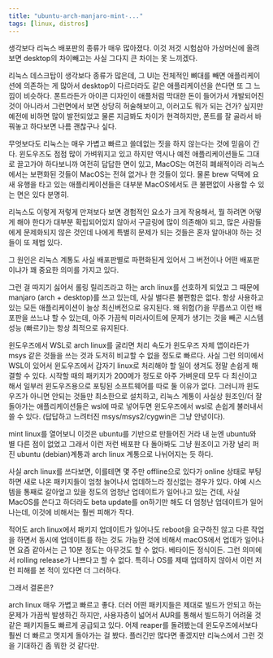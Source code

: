 ```yaml
---
title: "ubuntu-arch-manjaro-mint-..."
tags: [linux, distros]
---
```


생각보다 리눅스 배포판의 종류가 매우 많아졌다. 이것 저것 시험삼아 가상머신에 올려보면 desktop의 차이빼고는 사실 그다지 큰 차이는 못 느끼겠다.

리눅스 데스크탑이 생각보다 종류가 많은데, 그 UI는 전체적인 뼈대를 빼면 애플리케이션에 의존하는 게 많아서 desktop이 다르더라도 같은 애플리케이션을 쓴다면 또 그 느낌이 비슷하다. 폰트라든가 아이콘 디자인이 애플처럼 막대한 돈이 들어가서 개발되어진 것이 아니라서 그런면에서 보면 상당히 허술해보이고, 이러고도 뭐가 되는 건가? 싶지만 예전에 비하면 많이 발전되었고 물론 지금봐도 차이가 현격하지만, 폰트를 잘 골라서 바꿔놓고 하다보면 나름 괜찮구나 싶다. 

무엇보다도 리눅스는 매우 가볍고 빠르고 쓸데없는 짓을 하지 않는다는 것에 믿음이 간다. 윈도우즈도 점점 많이 가벼워지고 있고 하지만 역시나 예전 애플리케이션들도 그대로 끌고가야 하다보니까 여전히 답답한 면이 있고, MacOS는 여전히 폐쇄적이라 리눅스에서는 보편화된 것들이 MacOS는 전혀 없거나 한 것들이 있다. 물론 brew 덕택에 요새 유행을 타고 있는 애플리케이션들은 대부분 MacOS에서도 큰 불편없이 사용할 수 있는 면은 있다 분명히.

리눅스도 이렇게 저렇게 만져보다 보면 경험적인 요소가 크게 작용해서, 뭘 하려면 어떻게 해야 한다가 대부분 확립되어있지 않아서 구글링에 많이 의존해야 되고, 많은 사람들에게 문제화되지 않은 것인데 나에게 특별히 문제가 되는 것들은 혼자 알아내야 하는 것들이 또 제법 있다.

그 원인은 리눅스 계통도 사실 배포판별로 파편화된게 있어서 그 버전이나 어떤 배포판이냐가 꽤 중요한 의미를 가지고 있다. 

그런 걸 따지기 싫어서 롤링 릴리즈라고 하는 arch linux를 선호하게 되었고 그 때문에 manjaro (arch + desktop)를 쓰고 있는데, 사실 별다른 불편함은 없다. 항상 사용하고 있는 모든 애플리케이션이 늘상 최신버전으로 유지된다. 왜 위험(?)을 무릅쓰고 이런 배포판을 쓰느냐 할 수 있는데, 아주 가끔씩 미러사이트에 문제가 생기는 것을 빼곤 시스템 성능 (빠르기)는 항상 최적으로 유지된다. 

윈도우즈에서 WSL로 arch linux를 굴리면 처리 속도가 윈도우즈 자체 앱이라든가 msys 같은 것들을 쓰는 것과 도저히 비교할 수 없을 정도로 빠르다. 사실 그런 의미에서 WSL이 있어서 윈도우즈에서 갑자기 linux로 처리해야 할 일이 생겨도 정말 손쉽게 해결할 수 있다. 시작할 때의 패키지가 200메가 정도로 아주 가벼운데 모두 다 최신이고 해서 일부러 윈도우즈용으로 포팅된 소프트웨어를 따로 둘 이유가 없다. 그러니까 윈도우즈가 아니면 안되는 것들만 최소한으로 설치하고, 리눅스 계통이 사실상 원조인/더 잘 돌아가는 애플리케이션들은 wsl에 따로 넣어두면 윈도우즈에서 wsl로 손쉽게 불러내서 쓸 수 있다. (답답하고 느려터진 msys/msys2/cygwin은 그냥 안녕이다).

mint linux를 열어보니 이것은 ubuntu를 기반으로 만들어진 거라 내 눈엔 ubuntu와 별 다른 점이 없었고 그래서 이런 저런 배포판 다 돌아봐도 그냥 원조이고 가장 널리 퍼진 ubuntu (debian)계통과 arch linux 계통으로 나뉘어지는 듯 하다.

사실 arch linux를 쓰다보면, 이를테면 몇 주만 offline으로 있다가 online 상태로 부팅하면 새로 나온 패키지들이 엄청 늘어나서 업데하느라 정신없는 경우가 있다. 아예 시스템을 통째로 갈아엎고 있을 정도의 엄청난 업데이트가 일어나고 있는 건데, 사실 MacOS를 쓴다고 하더라도 beta update를 on하기만 해도 더 엄청난 업데이트가 일어나는데, 이것에 비해서는 훨씬 피해가 작다. 

적어도 arch linux에서 패키지 업데이트가 일어나도 reboot을 요구하진 않고 다른 작업을 하면서 동시에 업데이트를 하는 것도 가능한 것에 비해서 macOS에서 업데가 일어나면 요즘 같아서는 근 10분 정도는 아무것도 할 수 없다. 베타이든 정식이든. 그런 의미에서 rolling release가 나쁘다고 할 수 없다. 특히나 OS를 제때 업데하지 않아서 이런 저런 피해를 본 적이 있다면 더 그러하다.

그래서 결론은?

arch linux 매우 가볍고 빠르고 좋다. 더러 어떤 패키지들은 제대로 빌드가 안되고 하는 문제가 가끔씩 발생하긴 하지만, 사용자층이 넓어서 AUR를 통해서 빌드하기 어려울 것 같은 패키지들도 빠르게 공급되고 있다. 어제 reaper를 돌려봤는데 윈도우즈에서보다 훨씬 더 빠르고 멋지게 돌아가는 걸 봤다. 플러긴만 많다면 좋겠지만 리눅스에서 그런 것을 기대하긴 좀 뭐한 것 같다만.